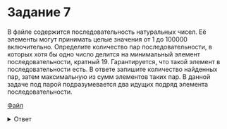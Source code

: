 # Задание 7

В файле содержится последовательность натуральных чисел. Её элементы могут принимать целые значения от 1 до 100000 включительно. Определите количество пар последовательности, в которых хотя бы одно число делится на 
минимальный элемент последовательности, кратный 19. Гарантируется, что такой элемент в последовательности есть. 
В ответе запишите количество найденных пар, затем максимальную из сумм элементов таких пар. В данной задаче под парой подразумевается два идущих подряд элемента последовательности. 

[Файл](https://kompege.ru/files/Be21hAezC.txt)

<details>
<summary>Ответ</summary>
142 175430
</details>
